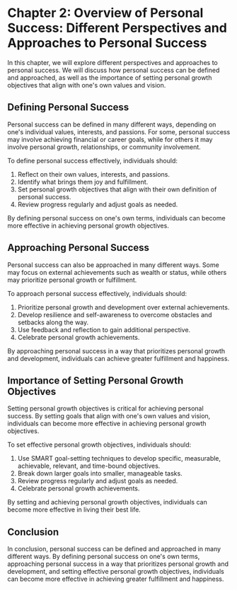 Chapter 2: Overview of Personal Success: Different Perspectives and Approaches to Personal Success
==================================================================================================

In this chapter, we will explore different perspectives and approaches to personal success. We will discuss how personal success can be defined and approached, as well as the importance of setting personal growth objectives that align with one's own values and vision.

Defining Personal Success
-------------------------

Personal success can be defined in many different ways, depending on one's individual values, interests, and passions. For some, personal success may involve achieving financial or career goals, while for others it may involve personal growth, relationships, or community involvement.

To define personal success effectively, individuals should:

1. Reflect on their own values, interests, and passions.
2. Identify what brings them joy and fulfillment.
3. Set personal growth objectives that align with their own definition of personal success.
4. Review progress regularly and adjust goals as needed.

By defining personal success on one's own terms, individuals can become more effective in achieving personal growth objectives.

Approaching Personal Success
----------------------------

Personal success can also be approached in many different ways. Some may focus on external achievements such as wealth or status, while others may prioritize personal growth or fulfillment.

To approach personal success effectively, individuals should:

1. Prioritize personal growth and development over external achievements.
2. Develop resilience and self-awareness to overcome obstacles and setbacks along the way.
3. Use feedback and reflection to gain additional perspective.
4. Celebrate personal growth achievements.

By approaching personal success in a way that prioritizes personal growth and development, individuals can achieve greater fulfillment and happiness.

Importance of Setting Personal Growth Objectives
------------------------------------------------

Setting personal growth objectives is critical for achieving personal success. By setting goals that align with one's own values and vision, individuals can become more effective in achieving personal growth objectives.

To set effective personal growth objectives, individuals should:

1. Use SMART goal-setting techniques to develop specific, measurable, achievable, relevant, and time-bound objectives.
2. Break down larger goals into smaller, manageable tasks.
3. Review progress regularly and adjust goals as needed.
4. Celebrate personal growth achievements.

By setting and achieving personal growth objectives, individuals can become more effective in living their best life.

Conclusion
----------

In conclusion, personal success can be defined and approached in many different ways. By defining personal success on one's own terms, approaching personal success in a way that prioritizes personal growth and development, and setting effective personal growth objectives, individuals can become more effective in achieving greater fulfillment and happiness.
